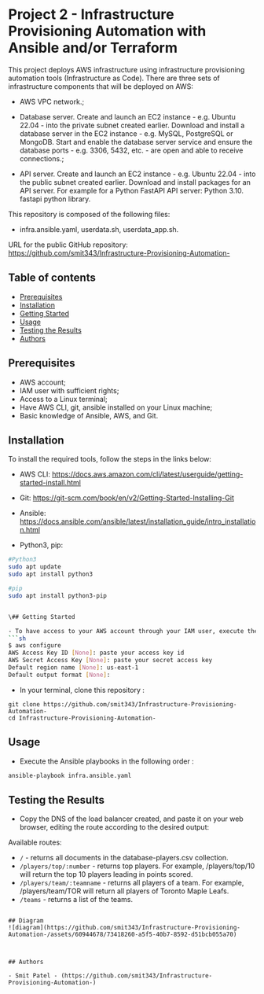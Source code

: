 # Project 2 -  Infrastructure Provisioning Automation with Ansible and/or Terraform

This project deploys AWS infrastructure using infrastructure provisioning automation tools (Infrastructure as Code). There are three sets of infrastructure components that will be deployed on AWS:
- AWS VPC network.;
  
- Database server.
Create and launch an EC2 instance - e.g. Ubuntu 22.04 - into the private subnet created earlier.
Download and install a database server in the EC2 instance - e.g. MySQL, PostgreSQL or MongoDB.
Start and enable the database server service and ensure the database ports - e.g. 3306, 5432, etc. - are open and able to receive connections.;

- API server.
Create and launch an EC2 instance - e.g. Ubuntu 22.04 - into the public subnet created earlier.
Download and install packages for an API server.
For example for a Python FastAPI API server:
Python 3.10.
fastapi python library.


This repository is composed of the following files:
- infra.ansible.yaml, userdata.sh, userdata_app.sh.


URL for the public GitHub repository: https://github.com/smit343/Infrastructure-Provisioning-Automation-

## Table of contents

- [Prerequisites](#prerequisites)
- [Installation](#installation)
- [Getting Started](#getting-started)
- [Usage](#usage)
- [Testing the Results](#testing-the-results)
- [Authors](#authors)

## Prerequisites

- AWS account;
- IAM user with sufficient rights;
- Access to a Linux terminal;
- Have AWS CLI, git, ansible installed on your Linux machine;
- Basic knowledge of Ansible, AWS, and Git. 

## Installation

To install the required tools, follow the steps in the links below:

- AWS CLI:
https://docs.aws.amazon.com/cli/latest/userguide/getting-started-install.html

- Git:
https://git-scm.com/book/en/v2/Getting-Started-Installing-Git

- Ansible:
https://docs.ansible.com/ansible/latest/installation_guide/intro_installation.html

- Python3, pip:
```sh
#Python3
sudo apt update
sudo apt install python3

#pip
sudo apt install python3-pip


\## Getting Started

- To have access to your AWS account through your IAM user, execute the following command in your terminal
```sh
$ aws configure
AWS Access Key ID [None]: paste your access key id
AWS Secret Access Key [None]: paste your secret access key
Default region name [None]: us-east-1
Default output format [None]:
```

- In your terminal, clone this repository :
```
git clone https://github.com/smit343/Infrastructure-Provisioning-Automation-
cd Infrastructure-Provisioning-Automation-
```

## Usage

- Execute the Ansible playbooks in the following order :
```sh
ansible-playbook infra.ansible.yaml
```

## Testing the Results
- Copy the DNS of the load balancer created, and paste it on your web browser, editing the route according to the desired output:

Available routes:

- `/` - returns all documents in the database-players.csv collection.
- `/players/top/:number` - returns top players. For example, /players/top/10 will return the top 10 players leading in points scored.
- `/players/team/:teamname` - returns all players of a team. For example, /players/team/TOR will return all players of Toronto Maple Leafs.
- `/teams` - returns a list of the teams.

```

## Diagram
![diagram](https://github.com/smit343/Infrastructure-Provisioning-Automation-/assets/60944678/73418260-a5f5-40b7-8592-d51bcb055a70)



## Authors

- Smit Patel - (https://github.com/smit343/Infrastructure-Provisioning-Automation-)
